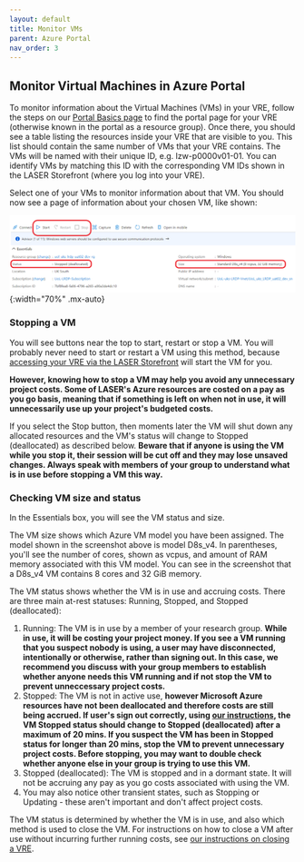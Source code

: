 ```yaml
---
layout: default
title: Monitor VMs
parent: Azure Portal
nav_order: 3
---
```


## Monitor Virtual Machines in Azure Portal

To monitor information about the Virtual Machines (VMs) in your VRE, follow the steps on our [Portal Basics page](./portal_basics.html) to find the portal page for your VRE (otherwise known in the portal as a resource group). Once there, you should see a table listing the resources inside your VRE that are visible to you. This list should contain the same number of VMs that your VRE contains. The VMs will be named with their unique ID, e.g. lzw-p0000v01-01. You can identify VMs by matching this ID with the corresponding VM IDs shown in the LASER Storefront (where you log into your VRE).

Select one of your VMs to monitor information about that VM. You should now see a page of information about your chosen VM, like shown:

![az_portal_vm_page.png](../../../images/az_portal/az_portal_vm_page.png){:width="70%" .mx-auto}

### Stopping a VM

You will see buttons near the top to start, restart or stop a VM. You will probably never need to start or restart a VM using this method, because [accessing your VRE via the LASER Storefront](../../../docs/laser_how_to/laser_login.html) will start the VM for you.

**However, knowing how to stop a VM may help you avoid any unnecessary project costs. Some of LASER's Azure resources are costed on a pay as you go basis, meaning that if something is left on when not in use, it will unnecessarily use up your project's budgeted costs.**

If you select the Stop button, then moments later the VM will shut down any allocated resources and the VM's status will change to Stopped (deallocated) as described below. **Beware that if anyone is using the VM while you stop it, their session will be cut off and they may lose unsaved changes. Always speak with members of your group to understand what is in use before stopping a VM this way.**

### Checking VM size and status

In the Essentials box, you will see the VM status and size.

The VM size shows which Azure VM model you have been assigned. The model shown in the screenshot above is model D8s_v4. In parentheses, you'll see the number of cores, shown as vcpus, and amount of RAM memory associated with this VM model. You can see in the screenshot that a D8s_v4 VM contains 8 cores and 32 GiB memory.

The VM status shows whether the VM is in use and accruing costs. There are three main at-rest statuses: Running, Stopped, and Stopped (deallocated):

1. Running: The VM is in use by a member of your research group. **While in use, it will be costing your project money. If you see a VM running that you suspect nobody is using, a user may have disconnected, intentionally or otherwise, rather than signing out. In this case, we recommend you discuss with your group members to establish whether anyone needs this VM running and if not stop the VM to prevent unneccessary project costs.**
2. Stopped: The VM is not in active use, **however Microsoft Azure resources have not been deallocated and therefore costs are still being accrued. If user's sign out correctly, using [our instructions](../../../docs/laser_how_to/laser_logoff.html), the VM Stopped status should change to Stopped (deallocated) after a maximum of 20 mins. If you suspect the VM has been in Stopped status for longer than 20 mins, stop the VM to prevent unnecessary project costs. Before stopping, you may want to double check whether anyone else in your group is trying to use this VM.**
3. Stopped (deallocated): The VM is stopped and in a dormant state. It will not be accruing any pay as you go costs associated with using the VM.
4. You may also notice other transient states, such as Stopping or Updating - these aren't important and don't affect project costs.

The VM status is determined by whether the VM is in use, and also which method is used to close the VM. For instructions on how to close a VM after use without incurring further running costs, see [our instructions on closing a VRE](../../../docs/laser_how_to/laser_logoff.html).
